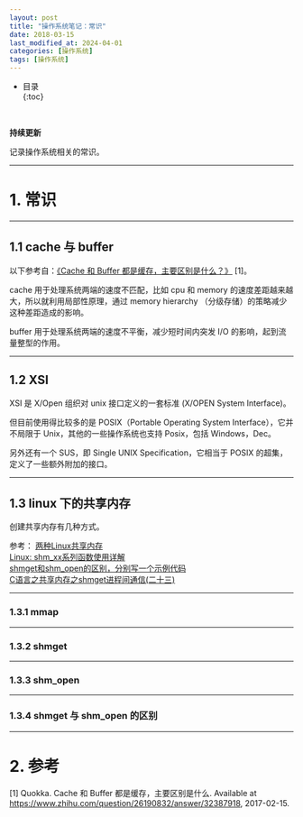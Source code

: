 ```yaml
---
layout: post
title: "操作系统笔记：常识"
date: 2018-03-15
last_modified_at: 2024-04-01
categories: [操作系统]
tags: [操作系统]
---
```


* 目录  
{:toc}
<br/>

**持续更新**   

记录操作系统相关的常识。    

---

# 1. 常识

---

## 1.1 cache 与 buffer

以下参考自：[《Cache 和 Buffer 都是缓存，主要区别是什么？》](https://www.zhihu.com/question/26190832/answer/32387918) [1]。  

cache 用于处理系统两端的速度不匹配，比如 cpu 和 memory 的速度差距越来越大，所以就利用局部性原理，通过 memory hierarchy （分级存储）的策略减少这种差距造成的影响。   

buffer 用于处理系统两端的速度不平衡，减少短时间内突发 I/O 的影响，起到流量整型的作用。   

---

## 1.2 XSI

XSI 是 X/Open 组织对 unix 接口定义的一套标准 (X/OPEN System Interface)。   

但目前使用得比较多的是 POSIX（Portable Operating System Interface），它并不局限于 Unix，其他的一些操作系统也支持 Posix，包括 Windows，Dec。  

另外还有一个 SUS，即 Single UNIX Specification，它相当于 POSIX 的超集，定义了一些额外附加的接口。   

---

## 1.3 linux 下的共享内存

创建共享内存有几种方式。  

参考： 
[两种Linux共享内存](https://blog.jqian.net/post/linux-shm.html)      
[Linux: shm_xx系列函数使用详解](https://blog.csdn.net/weixin_45842280/article/details/136384000)    
[shmget和shm_open的区别，分别写一个示例代码](https://www.5axxw.com/questions/simple/o2t5lg)    
[C语言之共享内存之shmget进程间通信(二十三)](https://blog.csdn.net/u010164190/article/details/120401169)    

---

### 1.3.1 mmap   
 

---

### 1.3.2 shmget    

---

### 1.3.3 shm_open

---

### 1.3.4 shmget 与 shm_open 的区别  


---

# 2. 参考  

[1] Quokka. Cache 和 Buffer 都是缓存，主要区别是什么. Available at https://www.zhihu.com/question/26190832/answer/32387918, 2017-02-15.   
